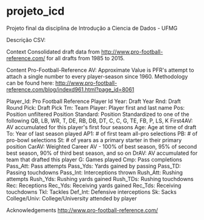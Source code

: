 # projeto_icd
Projeto final da disciplina de Introdução a Ciencia de Dados - UFMG

Descrição CSV:

Context
Consolidated draft data from http://www.pro-football-reference.com/ for all drafts from 1985 to 2015.

Content
Pro-Football-Reference AV: Approximate Value is PFR's attempt to attach a single number to every player-season since 1960. Methodology can be found here: http://www.pro-football-reference.com/blog/indexd961.html?page_id=8061

Player_Id: Pro Football Reference Player Id
Year: Draft Year
Rnd: Draft Round
Pick: Draft Pick
Tm: Team
Player: Player first and last name
Pos: Position unfiltered
Position Standard: Position Standardized to one of the following QB, LB, WR, T, DE, RB, DB, DT, C, C, G, TE, FB, P, LS, K
First4AV: AV accumulated for this player's first four seasons
Age: Age at time of draft
To: Year of last season played
AP1: # of first team all-pro selections
PB: # of pro-bowl selections
St: # of years as a primary starter in their primary position
CarAV: Weighted Career AV - 100% of best season, 95% of second best season, 90% of third best season, and so on
DrAV: AV accumulated for team that drafted this player
G: Games played
Cmp: Pass completions
Pass_Att: Pass attempts
Pass_Yds: Yards gained by passing
Pass_TD: Passing touchdowns
Pass_Int: Interceptions thrown
Rush_Att: Rushing attempts
Rush_Yds: Rushing yards gained
Rush_TDs: Rushing touchdowns
Rec: Receptions
Rec_Yds: Receiving yards gained
Rec_Tds: Receiving touchdowns
Tkl: Tackles
Def_Int: Defensive interceptions
Sk: Sacks
College/Univ: College/University attended by player

Acknowledgements
http://www.pro-football-reference.com/
